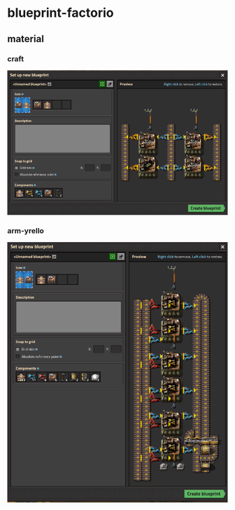 # blueprint-factorio

## material

### craft

![craft](2020-09-21-23-49-07.png)

### arm-yrello

![arm-yrello](2020-09-22-01-07-09.png)
